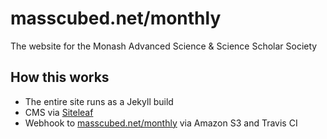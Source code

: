 # masscubed.net/monthly

The website for the Monash Advanced Science & Science Scholar Society

## How this works

- The entire site runs as a Jekyll build
- CMS via [Siteleaf](http://siteleaf.com)
- Webhook to [masscubed.net/monthly](masscubed.net/monthly) via Amazon S3 and Travis CI